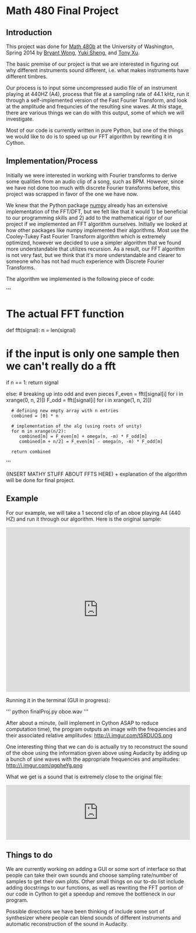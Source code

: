Math 480 Final Project
====================

Introduction
------------

This project was done for [Math 480b](https://github.com/williamstein/sage2014) at the University of Washington, Spring 2014 by [Bryant Wong](https://github.com/bryantwong), [Yuki Sheng](https://github.com/syq2012), and [Tony Xu](https://github.com/incredibleTony).

The basic premise of our project is that we are interested in figuring out why different instruments sound different, i.e. what makes instruments have different timbres. 

Our process is to input some uncompressed audio file of an instrument playing at 440HZ (A4), process that file at a sampling rate of 44.1 kHz, run it through a self-implemented version of the Fast Fourier Transform, and look at the amplitude and frequncies of the resulting sine waves. At this stage, there are various things we can do with this output, some of which we will investigate.

Most of our code is currently written in pure Python, but one of the things we would like to do is to speed up our FFT algorithm by rewriting it in Cython.

Implementation/Process
----------------------

Initially we were interested in working with Fourier transforms to derive some qualities from an audio clip of a song, such as BPM. However, since we have not done too much with discrete Fourier transforms before, this project was scrapped in favor of the one we have now.

We knew that the Python package [numpy](http://www.numpy.org) already has an extensive implementation of the FFT/DFT, but we felt like that it would 1) be beneficial to our programming skills and 2) add to the mathematical rigor of our project if we implemented an FFT algorithm ourselves. Initially we looked at how other packages like numpy implemented their algorithms. Most use the Cooley-Tukey Fast Fourier Transform algorithm which is extremely optimized, however we decided to use a simpler algorithm that we found more understandable that utilizes recursion. As a result, our FFT algorithm is not very fast, but we think that it's more understandable and clearer to someone who has not had much experience with Discrete Fourier Transforms.

The algorithm we implemented is the following piece of code:

'''
# The actual FFT function 
def fft(signal):
   n = len(signal)
    
   # if the input is only one sample then we can't really do a fft 
    
   if n == 1:
      return signal
    
   else:
      # breaking up into odd and even pieces
      F_even = fft([signal[i] for i in xrange(0, n, 2)])
      F_odd = fft([signal[i] for i in xrange(1, n, 2)])
        
      # defining new empty array with n entries
      combined = [0] * n
      
      # implementation of the alg (using roots of unity)
      for m in xrange(n/2):
         combined[m] = F_even[m] + omega(n, -m) * F_odd[m]
         combined[m + n/2] = F_even[m] - omega(n, -m) * F_odd[m]
 
      return combined
'''

(INSERT MATHY STUFF ABOUT FFTS HERE) + explanation of the algorithm will be done for final project.

Example
--------

For our example, we will take a 1 second clip of an oboe playing A4 (440 HZ) and run it through our algorithm. Here is the original sample:

<iframe width="100%" height="450" scrolling="no" frameborder="no" src="https://w.soundcloud.com/player/?url=https%3A//api.soundcloud.com/tracks/148930101&amp;auto_play=false&amp;hide_related=false&amp;visual=true"></iframe>

Running it in the terminal (GUI in progress):

'''
python finalProj.py oboe.wav
'''

After about a minute, (will implement in Cython ASAP to reduce computation time), the program outputs an image with the frequencies and their associated relative amplitudes: http://i.imgur.com/t5RDUOS.png

One interesting thing that we can do is actually try to reconstruct the sound of the oboe using the information given above using Audacity by adding up a bunch of sine waves with the appropriate frequencies and amplitudes: http://i.imgur.com/qgpheYg.png

What we get is a sound that is extremely close to the original file:

<iframe width="100%" height="150" scrolling="no" frameborder="no" src="https://w.soundcloud.com/player/?url=https%3A//api.soundcloud.com/tracks/149097287&amp;auto_play=false&amp;hide_related=false&amp;visual=true"></iframe>




Things to do
------------

We are currently working on adding a GUI or some sort of interface so that people can take their own sounds and choose sampling rate/number of samples to get their own plots. Other small things on our to-do list include adding docstrings to our functions, as well as rewriting the FFT portion of our code in Cython to get a speedup and remove the bottleneck in our program.

Possible directions we have been thinking of include some sort of synthesizer where people can blend sounds of different instruments and automatic reconstruction of the sound in Audacity.

